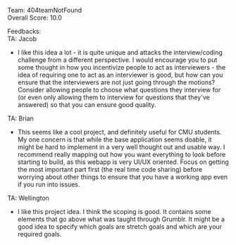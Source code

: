 Team: 404teamNotFound  
Overall Score: 10.0  

Feedbacks:  
TA: Jacob  
 * I like this idea a lot - it is quite unique and attacks the interview/coding challenge from a different perspective. I would encourage you to put some thought in how you incentivize people to act as interviewers - the idea of requiring one to act as an interviewer is good, but how can you ensure that the interviewers are not just going through the motions? Consider allowing people to choose what questions they interview for (or even only allowing them to interview for questions that they've answered) so that you can ensure good quality.  

TA: Brian  
 * This seems like a cool project, and definitely useful for CMU students. My one concern is that while the base application seems doable, it might be hard to implement in a very well thought out and usable way. I recommend really mapping out how you want everything to look before starting to build, as this webapp is very UI/UX oriented. Focus on getting the most important part first (the real time code sharing) before worrying about other things to ensure that you have a working app even if you run into issues.   

TA: Wellington  
 * I like this project idea. I think the scoping is good. It contains some elements that go above what was taught through Grumblr. It might be a good idea to specify which goals are stretch goals and which are your required goals.  

